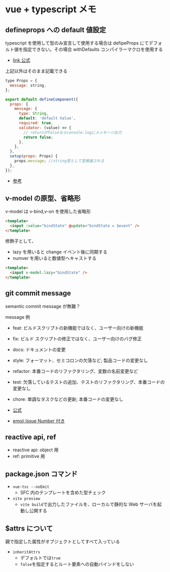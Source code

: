 # vue + typescript メモ

## defineprops への default 値設定

typescript を使用して型のみ宣言して使用する場合は defipeProps にてデフォルト値を指定できない。その場合 withDefaults コンパイラーマクロを使用する

- [link 公式](https://ja.vuejs.org/api/sfc-script-setup.html#default-props-values-when-using-type-declaration)

上記以外はそのまま記載できる

```js
type Props = {
  message: string,
};

export default defineComponent({
  props: {
    message: {
      type: String,
      default: 'default Value',
      required: true,
      validator: (value) => {
        // returnがfalseならconsole.logにメッセージ出力
        return false;
      },
    },
  },
  setup(props: Props) {
    props.message; //string型として型推論される
  },
});
```

- [参考](https://qiita.com/ryo2132/items/f055679e9974dbc3f977)

## v-model の原型、省略形

v-model は v-bind,v-on を使用した省略形

```html
<template>
  <input :value="bindState" @update="bindState = $event" />
</template>
```

修飾子として、

- lazy を用いると change イベント後に同期する
- numver を用いると数値型へキャストする

```html
<template>
  <input v-model.lazy="bindState" />
</template>
```

## git commit message

semantic commit message が無難？

message 例

- feat: ビルドスクリプトの新機能ではなく、ユーザー向けの新機能
- fix: ビルド スクリプトの修正ではなく、ユーザー向けのバグ修正
- docs: ドキュメントの変更
- style: フォーマット、セミコロンの欠落など; 製品コードの変更なし
- refactor: 本番コードのリファクタリング、変数の名前変更など
- test: 欠落しているテストの追加、テストのリファクタリング、本番コードの変更なし
- chore: 単調なタスクなどの更新; 本番コードの変更なし

- [公式](https://gist.github.com/joshbuchea/6f47e86d2510bce28f8e7f42ae84c716)
- [emoji,Issue Number 付き](https://zenn.dev/itosho/articles/git-commit-message-2023#%E3%83%95%E3%82%A9%E3%83%BC%E3%83%9E%E3%83%83%E3%83%88)

## reactive api, ref

- reactive api: object 用
- ref: primitive 用

## package.json コマンド

- `vue-tsc --noEmit`
  - SFC 内のテンプレートを含めた型チェック
- `vite preview`
  - `vite build`で出力したファイルを、ローカルで静的な Web サーバを起動し公開する

## $attrs について

親で指定した属性がオブジェクトとしてすべて入っている

- `inheritAttrs`
  - デフォルトでは`true`
  - `false`を指定するとルート要素への自動バインドをしない
